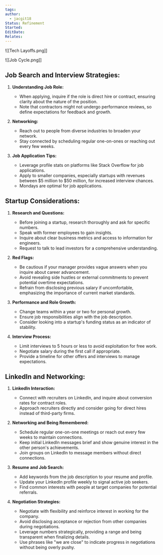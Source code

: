 ```yaml
---
tags: 
author:
  - jacgit18
Status: Refinement
Started: 
EditDate: 
Relates:
---
```

![[Tech Layoffs.png]]

![[Job Cycle.png]]


## **Job Search and Interview Strategies:**

1. **Understanding Job Role:**
   - When applying, inquire if the role is direct hire or contract, ensuring clarity about the nature of the position.
   - Note that contractors might not undergo performance reviews, so define expectations for feedback and growth.

2. **Networking:**
   - Reach out to people from diverse industries to broaden your network.
   - Stay connected by scheduling regular one-on-ones or reaching out every few weeks.

3. **Job Application Tips:**
   - Leverage profile stats on platforms like Stack Overflow for job applications.
   - Apply to smaller companies, especially startups with revenues between $5 million to $50 million, for increased interview chances.
   - Mondays are optimal for job applications.


## **Startup Considerations:**

1. **Research and Questions:**
   - Before joining a startup, research thoroughly and ask for specific numbers.
   - Speak with former employees to gain insights.
   - Inquire about clear business metrics and access to information for engineers.
   - Request to talk to lead investors for a comprehensive understanding.

2. **Red Flags:**
   - Be cautious if your manager provides vague answers when you inquire about career advancement.
   - Avoid revealing side hustles or external commitments to prevent potential overtime expectations.
   - Refrain from disclosing previous salary if uncomfortable, emphasizing the importance of current market standards.

3. **Performance and Role Growth:**
   - Change teams within a year or two for personal growth.
   - Ensure job responsibilities align with the job description.
   - Consider looking into a startup's funding status as an indicator of stability.

4. **Interview Process:**
   - Limit interviews to 5 hours or less to avoid exploitation for free work.
   - Negotiate salary during the first call if appropriate.
   - Provide a timeline for other offers and interviews to manage expectations.

## **LinkedIn and Networking:**

1. **LinkedIn Interaction:**
   - Connect with recruiters on LinkedIn, and inquire about conversion rates for contract roles.
   - Approach recruiters directly and consider going for direct hires instead of third-party firms.

2. **Networking and Being Remembered:**
   - Schedule regular one-on-one meetings or reach out every few weeks to maintain connections.
   - Keep initial LinkedIn messages brief and show genuine interest in the other person's achievements.
   - Join groups on LinkedIn to message members without direct connections.

3. **Resume and Job Search:**
   - Add keywords from the job description to your resume and profile.
   - Update your LinkedIn profile weekly to signal active job seekers.
   - Find common interests with people at target companies for potential referrals.

4. **Negotiation Strategies:**
   - Negotiate with flexibility and reinforce interest in working for the company.
   - Avoid disclosing acceptance or rejection from other companies during negotiations.
   - Leverage numbers strategically, providing a range and being transparent when finalizing details.
   - Use phrases like "we are close" to indicate progress in negotiations without being overly pushy.






